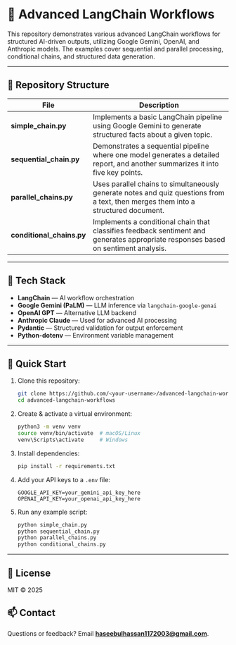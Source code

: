 # 🚀 Advanced LangChain Workflows

This repository demonstrates various advanced LangChain workflows for structured AI-driven outputs, utilizing Google Gemini, OpenAI, and Anthropic models. The examples cover sequential and parallel processing, conditional chains, and structured data generation.

---

## 📁 Repository Structure

| File                       | Description                                                                                                                        |
| -------------------------- | ---------------------------------------------------------------------------------------------------------------------------------- |
| **simple\_chain.py**       | Implements a basic LangChain pipeline using Google Gemini to generate structured facts about a given topic.                        |
| **sequential\_chain.py**   | Demonstrates a sequential pipeline where one model generates a detailed report, and another summarizes it into five key points.    |
| **parallel\_chains.py**    | Uses parallel chains to simultaneously generate notes and quiz questions from a text, then merges them into a structured document. |
| **conditional\_chains.py** | Implements a conditional chain that classifies feedback sentiment and generates appropriate responses based on sentiment analysis. |

---

## 🔧 Tech Stack

- **LangChain** — AI workflow orchestration
- **Google Gemini (PaLM)** — LLM inference via `langchain-google-genai`
- **OpenAI GPT** — Alternative LLM backend
- **Anthropic Claude** — Used for advanced AI processing
- **Pydantic** — Structured validation for output enforcement
- **Python-dotenv** — Environment variable management

---

## 🚀 Quick Start

1. Clone this repository:

   ```bash
   git clone https://github.com/<your-username>/advanced-langchain-workflows.git
   cd advanced-langchain-workflows
   ```

2. Create & activate a virtual environment:

   ```bash
   python3 -m venv venv
   source venv/bin/activate  # macOS/Linux
   venv\Scripts\activate     # Windows
   ```

3. Install dependencies:

   ```bash
   pip install -r requirements.txt
   ```

4. Add your API keys to a `.env` file:

   ```
   GOOGLE_API_KEY=your_gemini_api_key_here
   OPENAI_API_KEY=your_openai_api_key_here
   ```

5. Run any example script:

   ```bash
   python simple_chain.py
   python sequential_chain.py
   python parallel_chains.py
   python conditional_chains.py
   ```

---

## 📄 License

MIT © 2025

## 📫 Contact

Questions or feedback? Email **[haseebulhassan1172003@gmail.com](mailto\:haseebulhassan1172003@gmail.com)**.

